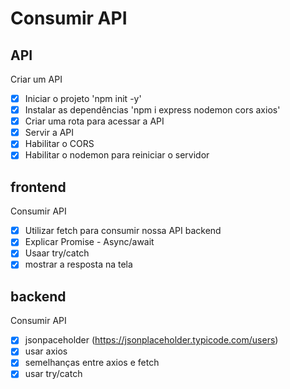 # Consumir API

## API

Criar um API
- [x] Iniciar o projeto 'npm init -y'
- [x] Instalar as dependências 'npm i express nodemon cors axios' 
- [x] Criar uma rota para acessar a API
- [x] Servir a API
- [x] Habilitar o CORS
- [x] Habilitar o nodemon para reiniciar o servidor

## frontend
Consumir API

- [x] Utilizar fetch para consumir nossa API backend
- [x] Explicar Promise - Async/await
- [x] Usaar try/catch
- [x] mostrar a resposta na tela

## backend
Consumir API

- [x] jsonpaceholder (https://jsonplaceholder.typicode.com/users)
- [x] usar axios
- [x] semelhanças entre axios e fetch
- [x] usar try/catch